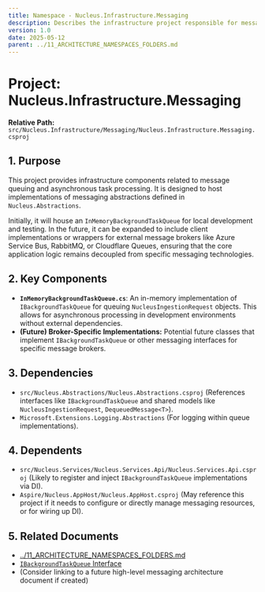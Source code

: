 ```yaml
---
title: Namespace - Nucleus.Infrastructure.Messaging
description: Describes the infrastructure project responsible for messaging components, including in-memory queues and future message broker integrations.
version: 1.0
date: 2025-05-12
parent: ../11_ARCHITECTURE_NAMESPACES_FOLDERS.md
---
```


# Project: Nucleus.Infrastructure.Messaging

**Relative Path:** `src/Nucleus.Infrastructure/Messaging/Nucleus.Infrastructure.Messaging.csproj`

## 1. Purpose

This project provides infrastructure components related to message queuing and asynchronous task processing. It is designed to host implementations of messaging abstractions defined in `Nucleus.Abstractions`.

Initially, it will house an `InMemoryBackgroundTaskQueue` for local development and testing. In the future, it can be expanded to include client implementations or wrappers for external message brokers like Azure Service Bus, RabbitMQ, or Cloudflare Queues, ensuring that the core application logic remains decoupled from specific messaging technologies.

## 2. Key Components

*   **`InMemoryBackgroundTaskQueue.cs`**: An in-memory implementation of `IBackgroundTaskQueue` for queuing `NucleusIngestionRequest` objects. This allows for asynchronous processing in development environments without external dependencies.
*   **(Future) Broker-Specific Implementations:** Potential future classes that implement `IBackgroundTaskQueue` or other messaging interfaces for specific message brokers.

## 3. Dependencies

*   `src/Nucleus.Abstractions/Nucleus.Abstractions.csproj` (References interfaces like `IBackgroundTaskQueue` and shared models like `NucleusIngestionRequest`, `DequeuedMessage<T>`).
*   `Microsoft.Extensions.Logging.Abstractions` (For logging within queue implementations).

## 4. Dependents

*   `src/Nucleus.Services/Nucleus.Services.Api/Nucleus.Services.Api.csproj` (Likely to register and inject `IBackgroundTaskQueue` implementations via DI).
*   `Aspire/Nucleus.AppHost/Nucleus.AppHost.csproj` (May reference this project if it needs to configure or directly manage messaging resources, or for wiring up DI).

## 5. Related Documents

*   [../11_ARCHITECTURE_NAMESPACES_FOLDERS.md](../11_ARCHITECTURE_NAMESPACES_FOLDERS.md)
*   [`IBackgroundTaskQueue` Interface](../../../src/Nucleus.Abstractions/Orchestration/IBackgroundTaskQueue.cs)
*   (Consider linking to a future high-level messaging architecture document if created)
